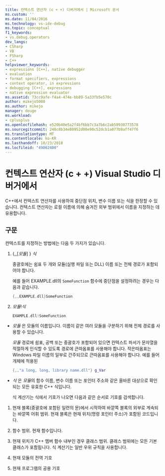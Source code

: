 ```yaml
---
title: 컨텍스트 연산자 (c + +) 디버거에서 | Microsoft 문서
ms.custom: ''
ms.date: 11/04/2016
ms.technology: vs-ide-debug
ms.topic: conceptual
f1_keywords:
- vs.debug.operators
dev_langs:
- CSharp
- VB
- FSharp
- C++
helpviewer_keywords:
- expressions [C++], native debugger
- evaluation
- format specifiers, expressions
- context operator, in expressions
- debugging [C++], expressions
- native expression evaluator
ms.assetid: 73cc9afe-f4a4-474e-bb89-5a33fb5e570c
author: mikejo5000
ms.author: mikejo
manager: douge
ms.workload:
- cplusplus
ms.openlocfilehash: e520b40e5a2f4bf6bb7c3a7b6c2ab50930773578
ms.sourcegitcommit: 240c8b34e80952d00e90c52dcb1a077b9aff47f6
ms.translationtype: MT
ms.contentlocale: ko-KR
ms.lasthandoff: 10/23/2018
ms.locfileid: "49862400"
---
```

# <a name="context-operator-in-the-visual-studio-debugger-c"></a>컨텍스트 연산자 (c + +) Visual Studio 디버거에서
C++에서 컨텍스트 연산자를 사용하여 중단점 위치, 변수 이름 또는 식을 한정할 수 있습니다. 컨텍스트 연산자는 로컬 이름에 의해 숨겨진 외부 범위에서 이름을 지정하는 데 유용합니다.  
  
##  <a name="BKMK_Using_context_operators_to_specify_a_symbol"></a> 구문  
 컨텍스트를 지정하는 방법에는 다음 두 가지가 있습니다.  
  
1.  {,,[*모듈*] } *식*  
  
     중괄호에는 쉼표 두 개와 모듈(실행 파일 또는 DLL) 이름 또는 전체 경로가 포함되어야 합니다.  
  
     예를 들어 EXAMPLE.dll의 `SomeFunction` 함수에 중단점을 설정하려는 경우는 다음과 같습니다.  
  
    ```C++  
    {,,EXAMPLE.dll}SomeFunction  
    ```  
  
2.  *모듈*!*식*  
  
    ```C++  
    EXAMPLE.dll!SomeFunction  
    ```  
  
- *모듈* 은 모듈의 이름입니다. 이름이 같은 여러 모듈을 구분하기 위해 전체 경로를 사용할 수 있습니다.  
  
   *모듈* 경로에 쉼표, 공백 또는 중괄호가 포함되어 있으면 컨텍스트 파서가 문자열을 적절하게 인식할 수 있도록 경로에 큰따옴표를 사용해야 합니다. 작은따옴표는 Windows 파일 이름의 일부로 간주되므로 큰따옴표를 사용해야 합니다. 예를 들어 개체에 적용된  
  
  ```C++  
  {,,"a long, long, library name.dll"} g_Var  
  ```  
  
- *식* 은 *모듈*의 함수 이름, 변수 이름 또는 포인터 주소와 같은 올바른 대상으로 확인되는 모든 유효한 C++ 식입니다.  
  
  식 계산기는 식에서 기호가 나오면 다음과 같은 순서로 기호를 검색합니다.  
  
1.  현재 블록(중괄호에 포함된 일련의 문)에서 시작하여 바깥쪽 블록의 외부로 계속되는 바깥쪽 어휘 범위. 현재 블록은 현재 위치(명령 포인터 주소)가 포함된 코드입니다.  
  
2.  함수 범위. 현재 함수입니다.  
  
3.  현재 위치가 C++ 멤버 함수 내부인 경우 클래스 범위. 클래스 범위에는 모든 기본 클래스가 포함됩니다. 식 계산기는 일반 우위 규칙을 사용합니다.  
  
4.  현재 모듈의 전역 기호  
  
5.  현재 프로그램의 공용 기호